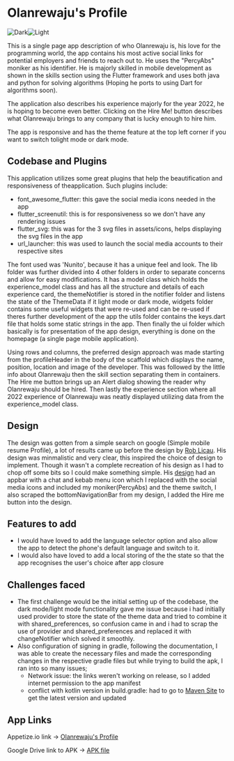 # Olanrewaju's Profile

![Dark](../../Desktop/Screenshot_20221104_112952.png)![Light](../../Desktop/Screenshot_20221104_113027.png)

This is a single page app description of who Olanrewaju is, his love for the programming world, the app contains his most active social links for potential employers and friends to reach out to. He uses the "PercyAbs" moniker as his identifier. He is majorly skilled in mobile development as shown
in the skills section using the Flutter framework and uses both java and python for solving algorithms (Hoping he ports to using Dart for algorithms soon).

The application also describes his experience majorly for the year 2022, he is hoping to become even better. Clicking on the Hire Me! button describes what Olanrewaju brings to any company that is lucky enough to hire him.

The app is responsive and has the theme feature at the top left corner if you want to switch tolight mode or dark mode.


## Codebase and Plugins 

This application utilizes some great plugins that help the beautification and responsiveness of theapplication. Such plugins include:
- font_awesome_flutter: this gave the social media icons needed in the app
- flutter_screenutil: this is for responsiveness so we don't have any rendering issues
- flutter_svg: this was for the 3 svg files in assets/icons, helps displaying the svg files in the app
- url_launcher: this was used to launch the social media accounts to their respective sites

The font used was 'Nunito', because it has a unique feel and look. The lib folder was further divided into 4 other folders in order to separate concerns and allow for easy modifications. It has a model class which holds the experience_model class and has all the structure and details of each experience card, the themeNotifier is stored in the notifier folder and listens the state of the ThemeData if it light mode or dark mode, widgets folder contains some useful widgets that were re-used and can be re-used if theres further development of the app the utils folder contains the keys.dart file that holds some static strings in the app. Then finally the ui folder which basically is for presentation of the app design, everything is done on the homepage (a single page mobile application).

Using rows and columns, the preferred design approach was made starting from the profileHeader in the body of the scaffold which displays the
name, position, location and image of the developer. This was followed by the little info about Olanrewaju then the skill section separating them in 
containers. The Hire me button brings up an Alert dialog showing the reader why Olanrewaju should be hired. Then lastly the experience section where all 2022 experience of Olanrewaju was neatly displayed utilizing data from the experience_model class.

## Design

The design was gotten from a simple search on google (Simple mobile resume Profile), a lot of results came up before the design by [Rob Licau](https://dribbble.com/RobertLicau). His design was minmalistic and very clear, this inspired the choice of design to implement. Though it wasn't a complete recreation of his design as I had to chop off some bits so I could make something simple. His [design](https://dribbble.com/shots/5438724-Resume-Mobile-App-for-iOS-Black-White) had an appbar with a chat and kebab menu icon which I replaced with the social media icons and included my moniker(PercyAbs) and the theme switch, I also scraped the bottomNavigationBar from my design, I added the Hire me button into the design.

## Features to add

- I would have loved to add the language selector option and also allow the app to detect the phone's default language and switch to it.
- I would also have loved to add a local storing of the the state so that the app recognises the user's choice after app closure

## Challenges faced

- The first challenge would be the initial setting up of the codebase, the dark mode/light mode functionality gave me issue because i had initially used provider to store the state of the theme data and tried to combine it with shared_preferences, so confusion came in and i had to scrap the use of provider and shared_preferences and replaced it with changeNotifier which solved it smoothly.
- Also configuration of signing in gradle, following the documentation, I was able to create the necessary files and made the corresponding changes in the respective gradle files but while trying to build the apk, I ran into so many issues; 
    - Network issue: the links weren't working on release, so I added internet permission to the app manifest
    - conflict with kotlin version in build.gradle: had to go to [Maven Site](https://maven.google.com/web/index.html#com.google.android.material:material) to get the latest version and updated

## App Links

Appetize.io link -> [Olanrewaju's Profile](https://appetize.io/app/3qpmql6hmaiumdksz3p3xcy6wu?device=pixel6&osVersion=12.0&scale=75)

Google Drive link to APK -> [APK file](https://drive.google.com/file/d/14cddwEkfx3WdM4uv16lCs6ZNKa23JgHA/view?usp=share_link)
